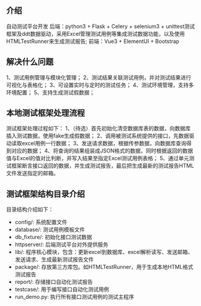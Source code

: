 ﻿##  介绍
自动测试平台开发
后端：python3 + Flask + Celery + selenium3 + unittest测试框架及ddt数据驱动，采用Excel管理测试用例等集成测试数据功能，以及使用HTMLTestRunner来生成测试报告;
前端：Vue3 + ElementUI + Bootstrap


## 解决什么问题
1、测试用例管理与模块化管理；
2、测试结果关联测试用例，并对测试结果进行可视化与表格化；
3、可设置实时与定时的测试任务；
4、测试环境管理，支持多环境配置；
5、支持生成测试假数据；


## 本地测试框架处理流程
测试框架处理过程如下：
1、（待选）首先初始化清空数据库表的数据，向数据库插入测试数据，使用fake生成假数据；
2、调用被测试系统提供的接口，先数据驱动读取excel用例一行数据；
3、发送请求数据，根据传参数据，向数据库查询得到对应的数据；
4、将查询的结果组装成JSON格式的数据，同时根据返回的数据值与Excel的值对比判断，并写入结果至指定Excel测试用例表格；
5、通过单元测试框架断言接口返回的数据，并生成测试报告，最后把生成最新的测试报告HTML文件发送指定的邮箱。

## 测试框架结构目录介绍
目录结构介绍如下：
* config/:                 系统配置文件
* database/:               测试用例模板文件
* db_fixture/:             初始化接口测试数据
* httpserver/:             后端测试平台对外提供服务
* lib/:                    程序核心模块，包含：更新excel到数据库、excel解析读写、发送邮箱、发送请求、生成最新测试报告文件
* package/:                存放第三方库包。如HTMLTestRunner，用于生成本地HTML格式测试报告
* report/:                 存储接口自动化测试报告
* testcase/:               用于编写接口自动化测试用例
* run_demo.py:             执行所有接口测试用例的测试主程序

